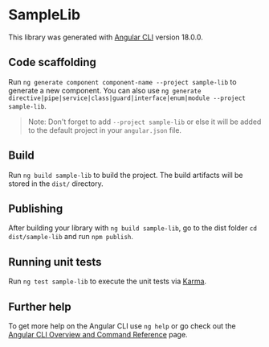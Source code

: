# SampleLib

This library was generated with [Angular CLI](https://github.com/angular/angular-cli) version 18.0.0.

## Code scaffolding

Run `ng generate component component-name --project sample-lib` to generate a new component. You can also use `ng generate directive|pipe|service|class|guard|interface|enum|module --project sample-lib`.
> Note: Don't forget to add `--project sample-lib` or else it will be added to the default project in your `angular.json` file. 

## Build

Run `ng build sample-lib` to build the project. The build artifacts will be stored in the `dist/` directory.

## Publishing

After building your library with `ng build sample-lib`, go to the dist folder `cd dist/sample-lib` and run `npm publish`.

## Running unit tests

Run `ng test sample-lib` to execute the unit tests via [Karma](https://karma-runner.github.io).

## Further help

To get more help on the Angular CLI use `ng help` or go check out the [Angular CLI Overview and Command Reference](https://angular.dev/tools/cli) page.
